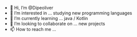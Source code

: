 - 👋 Hi, I’m @Dipeoliver 
- 👀 I’m interested in ... studying new programming languages
- 🌱 I’m currently learning ... java / Kotlin
- 💞️ I’m looking to collaborate on ... new projects
- 📫 How to reach me ...

<!---
Dipeoliver/Dipeoliver is a ✨ special ✨ repository because its `README.md` (this file) appears on your GitHub profile.
You can click the Preview link to take a look at your changes.
--->

